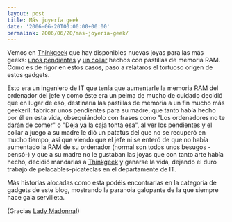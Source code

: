 ```yaml
---
layout: post
title: Más joyería geek
date: '2006-06-20T00:00:00+00:00'
permalink: 2006/06/20/mas-joyeria-geek/
---
```

<a href="http://www.thinkgeek.com/apparel/jewelry/83f7/"><img style="float:right; margin:0 0 10px 10px;cursor:pointer; cursor:hand;" src="http://photos1.blogger.com/blogger/6639/1972/320/ram_earrings.jpg" border="0" alt="" /></a>Vemos en <a href="http://www.thinkgeek.com">Thinkgeek</a> que hay disponibles nuevas joyas para las más geeks: <a href="http://www.thinkgeek.com/apparel/jewelry/83f7/">unos pendientes</a> y <a href="http://www.thinkgeek.com/apparel/jewelry/83ed/">un collar</a> hechos con pastillas de memoria RAM. Como es de rigor en estos casos, paso a relataros el tortuoso origen de estos gadgets.

Esto era un ingeniero de IT que tenía que aumentarle la memoria RAM del ordenador del jefe y como éste era un pelma de mucho de cuidado decidió que en lugar de eso, destinaría las pastillas de memoria a un fin mucho más geekeril: fabricar unos pendientes para su madre, que tanto había hecho por él en esta vida, obsequiándolo con frases como "Los ordenadores no te darán de comer" o "Deja ya la caja tonta esa", al ver los pendientes y el collar a juego a su madre le dió un patatús del que no se recuperó en mucho tiempo, así que viendo que el jefe ni se enteró de que no había aumentado la RAM de su ordenador (normal son todos unos besugos -pensó-) y que a su madre no le gustaban las joyas que con tanto arte había hecho, decidió mandarlas a <a href="http://www.thinkgeek.com/">Thinkgeek</a> y ganarse la vida, dejando el duro trabajo de pelacables-picateclas en el departamente de IT.

Más historias alocadas como esta podéis encontrarlas en la categoría de gadgets de este blog, mostrando la paranoia galopante de la que siempre hace gala servilleta.

(Gracias <a href="http://childrenatyourfeet.blogspot.com">Lady Madonna</a>!)
